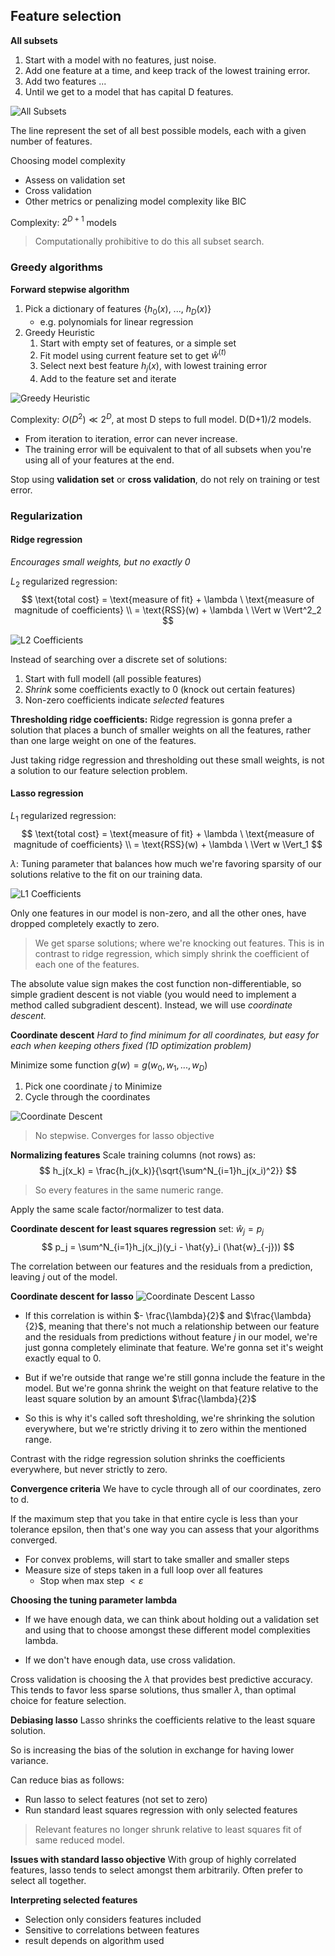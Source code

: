 ## Feature selection
**All subsets**
1. Start with a model with no features, just noise.
1. Add one feature at a time, and keep track of the lowest training error.
1. Add two features ...
1. Until we get to a model that has capital D features.

![All Subsets](img/AllSubsets.png)

The line represent the set of all best possible models, each with a given number of features.

Choosing model complexity
- Assess on validation set
- Cross validation
- Other metrics or penalizing model complexity like BIC

Complexity: $2^{D+1}$ models
> Computationally prohibitive to do this all subset search.

### Greedy algorithms
**Forward stepwise algorithm**
1. Pick a dictionary of features {$h_0(x)$, ..., $h_D(x)$}
    - e.g. polynomials for linear regression
1. Greedy Heuristic
    1. Start with empty set of features, or a simple set
    1. Fit model using current feature set to get $\hat{w}^{(t)}$
    1. Select next best feature $h_j(x)$, with lowest training error
    1. Add to the feature set and iterate

![Greedy Heuristic](img/GreedyHeuristic.png)

Complexity: $O(D^2) \ll 2^{D}$, at most D steps to full model. D(D+1)/2 models.

- From iteration to iteration, error can never increase.
- The training error will be equivalent to that of all subsets when you're using all of your features at the end.

Stop using **validation set** or **cross validation**, do not rely on training or test error.

### Regularization
#### Ridge regression
*Encourages small weights, but no exactly 0*

$L_2$ regularized regression:
$$
\text{total cost} = \text{measure of fit} + \lambda \  \text{measure of magnitude of coefficients} \\
= \text{RSS}(w) + \lambda \ \Vert w \Vert^2_2
$$

![L2 Coefficients](img/L2Coefficients.png)

Instead of searching over a discrete set of solutions:
1. Start with full modell (all possible features)
1. *Shrink* some coefficients exactly to 0 (knock out certain features)
1. Non-zero coefficients indicate *selected* features

**Thresholding ridge coefficients:**
Ridge regression is gonna prefer a solution that places a bunch of smaller weights on all the features, rather than one large weight on one of the features.

Just taking ridge regression and thresholding out these small weights, is not a solution to our feature selection problem.

#### Lasso regression
$L_1$ regularized regression:
$$
\text{total cost} = \text{measure of fit} + \lambda \  \text{measure of magnitude of coefficients} \\
= \text{RSS}(w) + \lambda \ \Vert w \Vert_1
$$

$\lambda$: Tuning parameter that balances how much we're favoring sparsity of our solutions relative to the fit on our training data.

![L1 Coefficients](img/L1Coefficients.png)

Only one features in our model is non-zero, and all the other ones, have dropped completely exactly to zero.

> We get sparse solutions; where we're knocking out features. This is in contrast to ridge regression, which simply shrink the coefficient of each one of the features.

The absolute value sign makes the cost function non-differentiable, so simple gradient descent is not viable (you would need to implement a method called subgradient descent). Instead, we will use *coordinate descent.*

**Coordinate descent**
*Hard to find minimum for all coordinates, but easy for each when keeping others fixed (1D optimization problem)*

Minimize some function $g(w) = g(w_0, w_1, ..., w_D)$

1. Pick one coordinate $j$ to Minimize
1. Cycle through the coordinates

![Coordinate Descent](img/CoordinateDescent.png)

> No stepwise. Converges for lasso objective

**Normalizing features**
Scale training columns (not rows) as:
$$
h_j(x_k) = \frac{h_j(x_k)}{\sqrt{\sum^N_{i=1}h_j(x_i)^2}}
$$

> So every features in the same numeric range.

Apply the same scale factor/normalizer to test data.

**Coordinate descent for least squares regression**
set: $\hat{w}_j = p_j$
$$
p_j = \sum^N_{i=1}h_j(x_j)(y_i - \hat{y}_i (\hat{w}_{-j}))
$$

The correlation between our features and the residuals from a prediction, leaving $j$ out of the model.

**Coordinate descent for lasso**
![Coordinate Descent Lasso](img/CoordinateDescentLasso.png)

- If this correlation is within $- \frac{\lambda}{2}$ and $\frac{\lambda}{2}$, meaning that there's not much a relationship between our feature and the residuals from predictions without feature $j$ in our model, we're just gonna completely eliminate that feature. We're gonna set it's weight exactly equal to 0.

- But if we're outside that range we're still gonna include the feature in the model. But we're gonna shrink the weight on that feature relative to the least square solution by an amount $\frac{\lambda}{2}$


- So this is why it's called soft thresholding, we're shrinking the solution everywhere, but we're strictly driving it to zero within the mentioned range.

Contrast with the ridge regression solution shrinks the coefficients everywhere, but never strictly to zero.

**Convergence criteria**
We have to cycle through all of our coordinates, zero to d.

If the maximum step that you take in that entire cycle is less than your tolerance epsilon, then that's one way you can assess that your algorithms converged.

- For convex problems, will start to take smaller and smaller steps
- Measure size of steps taken in a full loop over all features
    - Stop when max step $\lt \varepsilon$

**Choosing the tuning parameter lambda**
- If we have enough data, we can think about holding out a validation set and using that to choose amongst these different model complexities lambda.

- If we don't have enough data, use cross validation.

Cross validation is choosing the $\lambda$ that provides best predictive accuracy. This tends to favor less sparse solutions, thus smaller $\lambda$, than optimal choice for feature selection.

**Debiasing lasso**
Lasso shrinks the coefficients relative to the least square solution.

So is increasing the bias of the solution in exchange for having lower variance.

Can reduce bias as follows:
- Run lasso to select features (not set to zero)
- Run standard least squares regression with only selected features

> Relevant features no longer shrunk relative to least squares fit of same reduced model.

**Issues with standard lasso objective**
With group of highly correlated features, lasso tends to select amongst them arbitrarily. Often prefer to select all together.

**Interpreting selected features**
- Selection only considers features included
- Sensitive to correlations between features
- result depends on algorithm used
